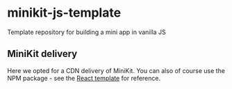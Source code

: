 # minikit-js-template

Template repository for building a mini app in vanilla JS

## MiniKit delivery

Here we opted for a CDN delivery of MiniKit. You can also of course use the NPM package - see the [React template](https://github.com/worldcoin/minikit-react-template) for reference.
